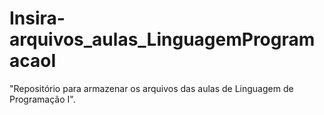 # Insira-arquivos_aulas_LinguagemProgramacaoI
"Repositório para armazenar os arquivos das aulas de Linguagem de Programação I".
